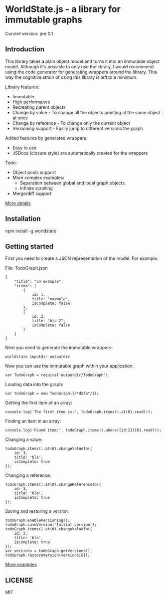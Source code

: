 WorldState.js - a library for immutable graphs
===

Current version: pre 0.1

Introduction
---
This library takes a plain object model and turns it into an immutable object model. Although it's possible to only
use the library, I would recommend using the code generator for generating wrappers around the library. This way the
cognitive strain of using this library is left to a minimum.

Library features:
- Immutable
- High performance
- Recreating parent objects
- Change by value - To change all the objects pointing at the same object at once
- Change by reference - To change only the current object
- Versioning support - Easily jump to different versions the graph

Added features by generated wrappers:
- Easy to use
- JSDocs (closure style) are automatically created for the wrappers

Todo:
- Object pools support
- More complex examples:
  - Separation between global and local graph objects.
  - Infinite scrolling
- Merge/diff support

[More details](GRAPH.md)

Installation
---
npm install -g worldstate

Getting started
---
First you need to create a JSON representation of the model. For example:

File: TodoGraph.json
```
{
    "title": "an example",
    "items": [
        {
            id: 1,
            title: "example",
            isComplete: false
        },
        {
            id: 2,
            title: "bla 2",
            isComplete: false
        }
    ]
}
```

Next you need to generate the immutable wrappers:
```
worldstate inputdir outputdir
```

Now you can use the immutable graph within your application:
```
var TodoGraph = require('outputdir/TodoGraph');
```

Loading data into the graph:
```
var todoGraph = new TodoGraph({/*data*/});
```

Getting the first item of an array:
```
console.log('The first item is:', todoGraph.items().at(0).read());
```

Finding an item in an array:
```
console.log('Found item:', todoGraph.items().where({id:2})[0].read());
```

Changing a value:
```
todoGraph.items().at(0).changeValueTo({
    id: 3,
    title: 'bla',
    isComplete: true
});
```

Changing a reference:
```
todoGraph.items().at(0).changeReferenceTo({
    id: 3,
    title: 'bla',
    isComplete: true
});
```

Saving and restoring a version:
```
todoGraph.enableVersioning();
todoGraph.saveVersion('Initial version');
todoGraph.items().at(0).changeValueTo({
    id: 3,
    title: 'bla',
    isComplete: true
});
var versions = todoGraph.getVersions();
todoGraph.restoreVersion(versions[0]);
```

[More examples](EXAMPLES.md)

LICENSE
---
MIT
